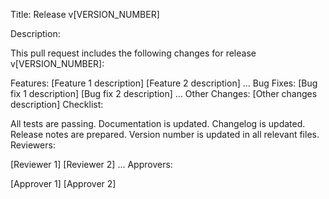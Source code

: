 Title: Release v[VERSION_NUMBER]

Description:

This pull request includes the following changes for release v[VERSION_NUMBER]:

Features:
[Feature 1 description]
[Feature 2 description]
...
Bug Fixes:
[Bug fix 1 description]
[Bug fix 2 description]
...
Other Changes:
[Other changes description]
Checklist:

All tests are passing.
Documentation is updated.
Changelog is updated.
Release notes are prepared.
Version number is updated in all relevant files.
Reviewers:

[Reviewer 1]
[Reviewer 2]
...
Approvers:

[Approver 1]
[Approver 2]